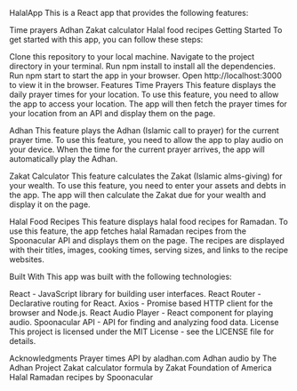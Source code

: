 HalalApp
This is a React app that provides the following features:

Time prayers
Adhan
Zakat calculator
Halal food recipes
Getting Started
To get started with this app, you can follow these steps:

Clone this repository to your local machine.
Navigate to the project directory in your terminal.
Run npm install to install all the dependencies.
Run npm start to start the app in your browser.
Open http://localhost:3000 to view it in the browser.
Features
Time Prayers
This feature displays the daily prayer times for your location. To use this feature, you need to allow the app to access your location. The app will then fetch the prayer times for your location from an API and display them on the page.

Adhan
This feature plays the Adhan (Islamic call to prayer) for the current prayer time. To use this feature, you need to allow the app to play audio on your device. When the time for the current prayer arrives, the app will automatically play the Adhan.

Zakat Calculator
This feature calculates the Zakat (Islamic alms-giving) for your wealth. To use this feature, you need to enter your assets and debts in the app. The app will then calculate the Zakat due for your wealth and display it on the page.

Halal Food Recipes
This feature displays halal food recipes for Ramadan. To use this feature, the app fetches halal Ramadan recipes from the Spoonacular API and displays them on the page. The recipes are displayed with their titles, images, cooking times, serving sizes, and links to the recipe websites.

Built With
This app was built with the following technologies:

React - JavaScript library for building user interfaces.
React Router - Declarative routing for React.
Axios - Promise based HTTP client for the browser and Node.js.
React Audio Player - React component for playing audio.
Spoonacular API - API for finding and analyzing food data.
License
This project is licensed under the MIT License - see the LICENSE file for details.

Acknowledgments
Prayer times API by aladhan.com
Adhan audio by The Adhan Project
Zakat calculator formula by Zakat Foundation of America
Halal Ramadan recipes by Spoonacular
